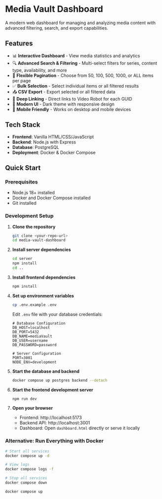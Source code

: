 # Media Vault Dashboard

A modern web dashboard for managing and analyzing media content with advanced filtering, search, and export capabilities.

## Features

- 📊 **Interactive Dashboard** - View media statistics and analytics
- 🔍 **Advanced Search & Filtering** - Multi-select filters for series, content type, availability, and more
- 📄 **Flexible Pagination** - Choose from 50, 100, 500, 1000, or ALL items per page
- ✅ **Bulk Selection** - Select individual items or all filtered results
- 📤 **CSV Export** - Export selected or all filtered data
- 🎯 **Deep Linking** - Direct links to Video Robot for each GUID
- 🎨 **Modern UI** - Dark theme with responsive design
- 📱 **Mobile Friendly** - Works on desktop and mobile devices

## Tech Stack

- **Frontend**: Vanilla HTML/CSS/JavaScript
- **Backend**: Node.js with Express
- **Database**: PostgreSQL
- **Deployment**: Docker & Docker Compose

## Quick Start

### Prerequisites

- Node.js 18+ installed
- Docker and Docker Compose installed
- Git installed

### Development Setup

1. **Clone the repository**
   ```bash
   git clone <your-repo-url>
   cd media-vault-dashboard
   ```

2. **Install server dependencies**
   ```bash
   cd server
   npm install
   cd ..
   ```

3. **Install frontend dependencies**
   ```bash
   npm install
   ```

4. **Set up environment variables**
   ```bash
   cp .env.example .env
   ```
   
   Edit `.env` file with your database credentials:
   ```env
   # Database Configuration
   DB_HOST=localhost
   DB_PORT=5432
   DB_NAME=mediaVault
   DB_USER=username
   DB_PASSWORD=password
   
   # Server Configuration
   PORT=3001
   NODE_ENV=development
   ```

5. **Start the database and backend**
   ```bash
   docker compose up postgres backend --detach
   ```

6. **Start the frontend development server**
   ```bash
   npm run dev
   ```

7. **Open your browser**
   - Frontend: http://localhost:5173
   - Backend API: http://localhost:3001
   - Dashboard: Open `dashboard.html` directly or serve it locally

### Alternative: Run Everything with Docker

```bash
# Start all services
docker compose up -d

# View logs
docker compose logs -f

# Stop all services
docker compose down
```

```bash
docker compose up
```
```
